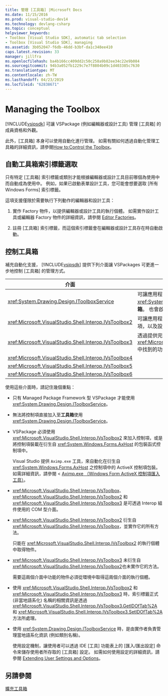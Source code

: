 ```yaml
---
title: 管理 [工具箱] |Microsoft Docs
ms.date: 11/15/2016
ms.prod: visual-studio-dev14
ms.technology: devlang-csharp
ms.topic: conceptual
helpviewer_keywords:
- Toolbox [Visual Studio SDK], automatic tab selection
- Toolbox [Visual Studio SDK], managing
ms.assetid: 3b052047-f6db-46dd-b3bf-da1c348ee410
caps.latest.revision: 33
manager: jillfra
ms.openlocfilehash: ba4b166cc409dd2c50c258a9b82ee34c22e9b084
ms.sourcegitcommit: 94b3a052fb1229c7e7f8804b09c1d403385c7630
ms.translationtype: MT
ms.contentlocale: zh-TW
ms.lasthandoff: 04/23/2019
ms.locfileid: "62838671"
---
```

# <a name="managing-the-toolbox"></a>Managing the Toolbox
[!INCLUDE[vsipsdk](../includes/vsipsdk-md.md)] 可讓 VSPackage (例如編輯器或設計工具) 管理 [工具箱] 的成員資格和外觀。  
  
 此外，[工具箱]  本身可以使用自動化進行管理。 如需有關如何透過自動化管理工具箱的詳細資訊，請參閱[How to:Control the Toolbox](http://msdn.microsoft.com/library/c9d8a18a-d2bc-43d4-a803-601bfc6a6599)。  
  
## <a name="automatic-toolbox-tab-selection"></a>自動工具箱索引標籤選取  
 只有特定 [工具箱]  索引標籤或類別才能根據編輯器或設計工具目前哪個為使用中而自動成為使用中。 例如，如果已啟動表單設計工具，您可能會想要選取 [所有 Windows Forms]  索引標籤。  
  
 這項支援僅限於需要執行下列動作的編輯器和設計工具：  
  
1. 實作 Factory 物件，以提供編輯器或設計工具的執行個體。 如需實作設計工具或編輯器 Factory 物件的詳細資訊，請參閱 [Editor Factories](../extensibility/editor-factories.md)。  
  
2. 註冊 [工具箱] 索引標籤，而這個索引標籤會在編輯器或設計工具存在時自動啟動。  
  
## <a name="controlling-the-toolbox"></a>控制工具箱  
 補充自動化支援， [!INCLUDE[vsipsdk](../includes/vsipsdk-md.md)] 提供下列介面讓 VSPackages 可更進一步地控制 [工具箱]  的管理方式。  
  
|介面|描述|  
|---------------|-----------------|  
|<xref:System.Drawing.Design.IToolboxService>|可讓應用程式管理、 加入和移除<xref:System.Drawing.Design.ToolboxItem>物件從**工具箱**。 也會啟用外觀和 [工具箱]  類別的設定。|  
|<xref:Microsoft.VisualStudio.Shell.Interop.IVsToolbox2>|可讓應用程式管理、加入和移除主動型 [工具箱]  控制項，以及設定 [工具箱]  類別和外觀。|  
|<xref:Microsoft.VisualStudio.Shell.Interop.IVsToolbox3>|透過提供完整的持續性和當地語系化支援，來擴充 <xref:Microsoft.VisualStudio.Shell.Interop.IVsToolbox2> 中找到的功能。|  
|<xref:Microsoft.VisualStudio.Shell.Interop.IVsToolbox4>||  
|<xref:Microsoft.VisualStudio.Shell.Interop.IVsToolbox5>||  
|<xref:Microsoft.VisualStudio.Shell.Interop.IVsToolbox6>||  
  
 使用這些介面時，請記住幾個重點：  
  
- 只有 Managed Package Framework 型 VSPackage 才能使用 <xref:System.Drawing.Design.IToolboxService>。  
  
- 無法將控制項直接加入至**工具箱**使用<xref:System.Drawing.Design.IToolboxService>。  
  
- VSPackage 必須使用 <xref:Microsoft.VisualStudio.Shell.Interop.IVsToolbox2> 來加入控制項，或是將控制項裝載在衍生自 <xref:System.Windows.Forms.AxHost> 的包裝函式控制項中。  
  
   Visual Studio 提供 `Aximp.exe` 工具，來自動化在衍生自 <xref:System.Windows.Forms.AxHost> 之控制項中的 ActiveX 控制項包裝。 如需詳細資訊，請參閱 < [Aximp.exe （Windows Form ActiveX 控制項匯入工具）](http://msdn.microsoft.com/library/482c0d83-7144-4497-b626-87d2351b78d0)。  
  
- <xref:Microsoft.VisualStudio.Shell.Interop.IVsToolbox>、<xref:Microsoft.VisualStudio.Shell.Interop.IVsToolbox2> 和 <xref:Microsoft.VisualStudio.Shell.Interop.IVsToolbox3> 是可透過 Interop 組件使用的 COM 型介面。  
  
- <xref:Microsoft.VisualStudio.Shell.Interop.IVsToolbox2> 衍生自 <xref:Microsoft.VisualStudio.Shell.Interop.IVsToolbox>，並實作它的所有方法。  
  
   只能在 <xref:Microsoft.VisualStudio.Shell.Interop.IVsToolbox2> 的執行個體中取得物件。  
  
- <xref:Microsoft.VisualStudio.Shell.Interop.IVsToolbox3> 未衍生自 <xref:Microsoft.VisualStudio.Shell.Interop.IVsToolbox2>也未實作它的方法。  
  
   需要這兩個介面中功能的物件必須從環境中取得這兩個介面的執行個體。  
  
- 使用 <xref:Microsoft.VisualStudio.Shell.Interop.IVsToolbox2> 和 <xref:Microsoft.VisualStudio.Shell.Interop.IVsToolbox3> 時，索引標籤正式 (非當地語系化) 名稱的相關資訊是透過 <xref:Microsoft.VisualStudio.Shell.Interop.IVsToolbox3.GetIDOfTab%2A> 和 <xref:Microsoft.VisualStudio.Shell.Interop.IVsToolbox3.SetIDOfTab%2A> 方法所處理。  
  
- 使用 <xref:System.Drawing.Design.IToolboxService> 時，是由實作者負責管理當地語系化資訊 (例如類別名稱)。  
  
  使用設定機制，讓使用者可以透過 IDE [工具]  功能表上的 [匯入/匯出設定]  命令來儲存使用者所存取的 [工具箱]  設定。 如需如何使用設定的詳細資訊，請參閱 [Extending User Settings and Options](../extensibility/extending-user-settings-and-options.md)。  
  
## <a name="see-also"></a>另請參閱  
 [擴充工具箱](../misc/extending-the-toolbox.md)